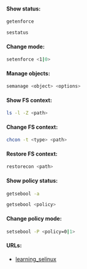 #### Show status:
```bash
getenforce
```
```bash
sestatus
```

#### Change mode:
```bash
setenforce <1|0>
```

#### Manage objects:
```bash
semanage <object> <options>
```

#### Show FS context:
```bash
ls -l -Z <path>
```

#### Change FS context:
```bash
chcon -t <type> <path>
```

#### Restore FS context:
```bash
restorecon <path>
```

#### Show policy status:
```bash
getsebool -a
```
```bash
getsebool <policy>
```

#### Change policy mode:
```bash
setsebool -P <policy=0|1>
```

#### URLs:
- [learning_selinux](https://docs.rockylinux.org/guides/security/learning_selinux/)
